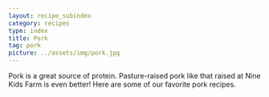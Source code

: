 ```yaml
---
layout: recipe_subindex
category: recipes
type: index
title: Pork
tag: pork
picture: ../assets/img/pork.jpg
---
```


Pork is a great source of protein. Pasture-raised pork like that raised at Nine Kids Farm is even better! Here are some of our favorite pork recipes.
